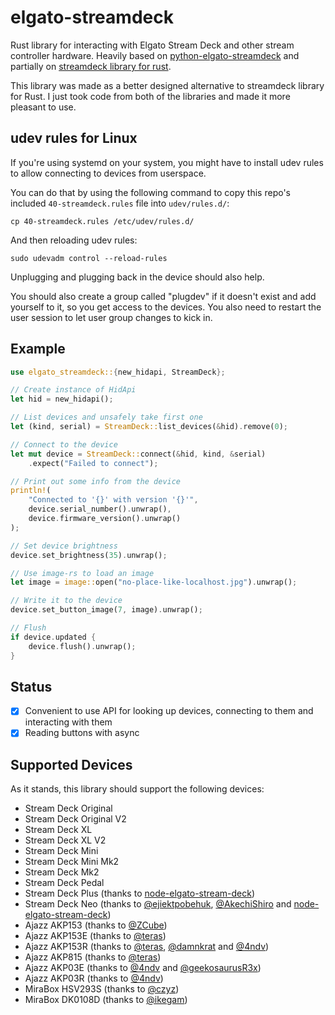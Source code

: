 # elgato-streamdeck
Rust library for interacting with Elgato Stream Deck and other stream controller hardware.
Heavily based on [python-elgato-streamdeck](https://github.com/abcminiuser/python-elgato-streamdeck) and partially on
[streamdeck library for rust](https://github.com/ryankurte/rust-streamdeck).

This library was made as a better designed alternative to streamdeck library for Rust.
I just took code from both of the libraries and made it more pleasant to use.

## udev rules for Linux
If you're using systemd on your system, you might have to install udev rules to allow connecting to devices from userspace.

You can do that by using the following command to copy this repo's included `40-streamdeck.rules` file into `udev/rules.d/`:
```shell
cp 40-streamdeck.rules /etc/udev/rules.d/
```
And then reloading udev rules:
```shell
sudo udevadm control --reload-rules
```
Unplugging and plugging back in the device should also help.

You should also create a group called "plugdev" if it doesn't exist and add yourself to it, so you get access to the devices.
You also need to restart the user session to let user group changes to kick in.

## Example
```rust
use elgato_streamdeck::{new_hidapi, StreamDeck};

// Create instance of HidApi
let hid = new_hidapi();

// List devices and unsafely take first one
let (kind, serial) = StreamDeck::list_devices(&hid).remove(0);

// Connect to the device
let mut device = StreamDeck::connect(&hid, kind, &serial)
    .expect("Failed to connect");

// Print out some info from the device
println!(
    "Connected to '{}' with version '{}'",
    device.serial_number().unwrap(),
    device.firmware_version().unwrap()
);

// Set device brightness
device.set_brightness(35).unwrap();

// Use image-rs to load an image
let image = image::open("no-place-like-localhost.jpg").unwrap();

// Write it to the device
device.set_button_image(7, image).unwrap();

// Flush
if device.updated {
    device.flush().unwrap();
}
```

## Status
- [x] Convenient to use API for looking up devices, connecting to them and interacting with them
- [x] Reading buttons with async

## Supported Devices
As it stands, this library should support the following devices:
- Stream Deck Original
- Stream Deck Original V2
- Stream Deck XL
- Stream Deck XL V2
- Stream Deck Mini
- Stream Deck Mini Mk2
- Stream Deck Mk2
- Stream Deck Pedal
- Stream Deck Plus (thanks to [node-elgato-stream-deck](https://github.com/Julusian/node-elgato-stream-deck))
- Stream Deck Neo (thanks to [@ejiektpobehuk](https://github.com/ejiektpobehuk), [@AkechiShiro](https://github.com/AkechiShiro) and [node-elgato-stream-deck](https://github.com/Julusian/node-elgato-stream-deck))
- Ajazz AKP153 (thanks to [@ZCube](https://github.com/ZCube))
- Ajazz AKP153E (thanks to [@teras](https://github.com/teras))
- Ajazz AKP153R (thanks to [@teras](https://github.com/teras), [@damnkrat](https://github.com/damnkrat) and [@4ndv](https://github.com/4ndv))
- Ajazz AKP815 (thanks to [@teras](https://github.com/teras))
- Ajazz AKP03E (thanks to [@4ndv](https://github.com/4ndv) and [@geekosaurusR3x](https://github.com/geekosaurusR3x))
- Ajazz AKP03R (thanks to [@4ndv](https://github.com/4ndv))
- MiraBox HSV293S (thanks to [@czyz](https://github.com/czyz))
- MiraBox DK0108D (thanks to [@ikegam](https://github.com/ikegam))
